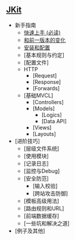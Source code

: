 ## [JKit]()

- 新手指南
   - [快速上手 (必读)](basic/quickstart)
   - [和前一版本的变化](basic/changes)
   - [安装和配置](basic/install)
   - [基本规则与约定]
   - [配置文件]
   - HTTP
      - [Request]
      - [Response]
      - [Forwards]
   - [基础MVCL]
      - [Controllers]
      - [Models]
          - [Logics]
          - [Data API]
      - [Views]
      - [Layouts]
- [进阶技巧]
   - [层级文件系统]
   - [使用模块]
   - [记录日志]
   - [监控与Debug]
   - [安全防范]
      - [输入校验]
      - [跨站攻击防御]
   - [模板高级用法]
   - [路由规则和URL]
   - [前端数据缓存]
   - [一些坑和解决之道]
- [例子及其他]
